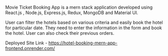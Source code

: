 Movie Ticket Booking App is a mern stack application developed using React.js , Node.js, Express.js, Redux, MongoDB and Material UI.

User can filter the hotels based on various criteria and easily book the hotel for particular date. They need to enter the information in the form and book the hotel. User can also check their previous orders.

Deployed Site Link - https://hotel-booking-mern-app-frontend.onrender.com/
